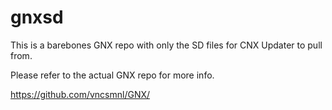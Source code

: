 # gnxsd

This is a barebones GNX repo with only the SD files for CNX Updater to pull from. 

Please refer to the actual GNX repo for more info.

https://github.com/vncsmnl/GNX/
